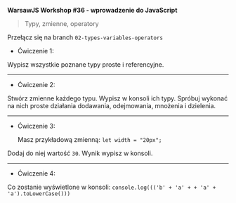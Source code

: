 **WarsawJS Workshop #36 - wprowadzenie do JavaScript**
> Typy, zmienne, operatory

Przełącz się na branch `02-types-variables-operators`

- Ćwiczenie 1:

Wypisz wszystkie poznane typy proste i referencyjne. 

---

- Ćwiczenie 2:

Stwórz zmienne każdego typu. Wypisz w konsoli ich typy. Spróbuj wykonać na nich proste działania dodawania, odejmowania, mnożenia i dzielenia.

---

- Ćwiczenie 3:
  
  Masz przykładową zmienną:
`let width = "20px";`

Dodaj do niej wartość `30`. Wynik wypisz w konsoli.

---

- Ćwiczenie 4:

Co zostanie wyświetlone w konsoli:
`console.log((('b' + 'a' + + 'a' + 'a').toLowerCase()))`
